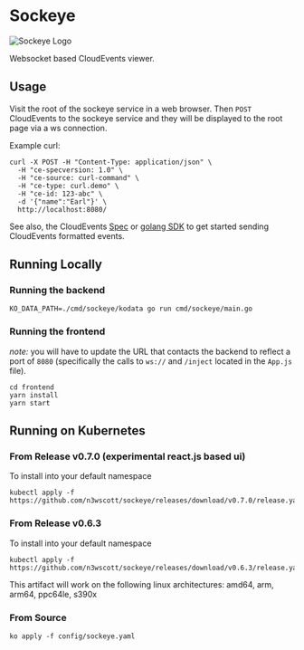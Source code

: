 # Sockeye

![Sockeye Logo](./images/sockeye-logo.png)

Websocket based CloudEvents viewer.

## Usage

Visit the root of the sockeye service in a web browser. Then `POST` CloudEvents
to the sockeye service and they will be displayed to the root page via a ws
connection.

Example curl:

```shell
curl -X POST -H "Content-Type: application/json" \
  -H "ce-specversion: 1.0" \
  -H "ce-source: curl-command" \
  -H "ce-type: curl.demo" \
  -H "ce-id: 123-abc" \
  -d '{"name":"Earl"}' \
  http://localhost:8080/
```

See also, the CloudEvents [Spec](https://github.com/cloudevents/spec) or
[golang SDK](https://github.com/cloudevents/sdk-go) to get started sending
CloudEvents formatted events.

## Running Locally

### Running the backend

```shell
KO_DATA_PATH=./cmd/sockeye/kodata go run cmd/sockeye/main.go
```

### Running the frontend
*note:* you will have to update the URL that contacts the backend to reflect a port
of `8080` (specifically the calls to `ws://` and `/inject` located in the `App.js` file). 

```shell
cd frontend
yarn install
yarn start
```

## Running on Kubernetes

### From Release v0.7.0 (experimental react.js based ui)

To install into your default namespace

```shell
kubectl apply -f https://github.com/n3wscott/sockeye/releases/download/v0.7.0/release.yaml
```

### From Release v0.6.3

To install into your default namespace

```shell
kubectl apply -f https://github.com/n3wscott/sockeye/releases/download/v0.6.3/release.yaml
```

This artifact will work on the following linux architectures: amd64, arm, arm64,
ppc64le, s390x

### From Source

```shell
ko apply -f config/sockeye.yaml
```
